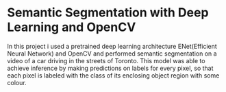 # Semantic Segmentation with Deep Learning and OpenCV

In this project i used a pretrained deep learning architecture ENet(Efficient Neural Network) and OpenCV and performed semantic segmentation on a video of a car driving in the streets of Toronto. This model was able to achieve inference by making predictions on labels for every pixel, so that each pixel is labeled with the class of its enclosing object region with some colour.
